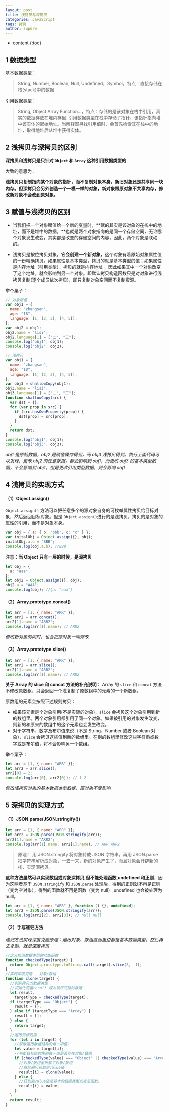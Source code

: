```yaml
---
layout: post
title: 浅拷贝与深拷贝
categories: JavaScript
tags: 拷贝
author: superw
---
```


- content
  {:toc}

## 1 数据类型

基本数据类型：

> String, Number, Boolean, Null, Undefined，Symbol，特点：直接存储在栈(stack)中的数据

引用数据类型：

> String, Object Array Function...，特点：存储的是该对象在栈中引用，真实的数据存放在堆内存里. 引用数据类型在栈中存储了指针，该指针指向堆中该实体的起始地址。当解释器寻找引用值时，会首先检索其在栈中的地址，取得地址后从堆中获得实体。

## 2 浅拷贝与深拷贝的区别

**深拷贝和浅拷贝是只针对 `Object` 和 `Array` 这种引用数据类型的**

大致的意思为：

**浅拷贝只复制指向某个对象的指针，而不复制对象本身，新旧对象还是共享同一块内存。但深拷贝会另外创造一个一模一样的对象，新对象跟原对象不共享内存，修改新对象不会改到原对象。**

## 3 赋值与浅拷贝的区别

- 当我们把一个对象赋值给一个新的变量时，**赋的其实是该对象的在栈中的地址，而不是堆中的数据。**也就是两个对象指向的是同一个存储空间，无论哪个对象发生改变，其实都是改变的存储空间的内容，因此，两个对象是联动的。

- 浅拷贝是按位拷贝对象，**它会创建一个新对象**，这个对象有着原始对象属性值的一份精确拷贝。如果属性是基本类型，拷贝的就是基本类型的值；如果属性是内存地址（引用类型），拷贝的就是内存地址 ，因此如果其中一个对象改变了这个地址，就会影响到另一个对象。即默认拷贝构造函数只是对对象进行浅拷贝复制(逐个成员依次拷贝)，即只复制对象空间而不复制资源。

举个栗子：

```javascript
// 对象赋值
var obj1 = {
  name: "zhangsan",
  age: "18",
  language: [1, [2, 3], [4, 5]],
};
var obj2 = obj1;
obj2.name = "lisi";
obj2.language[1] = ["二", "三"];
console.log("obj1", obj1);
console.log("obj2", obj2);
```

```javascript
// 浅拷贝
var obj1 = {
  name: "zhangsan",
  age: "18",
  language: [1, [2, 3], [4, 5]],
};
var obj3 = shallowCopy(obj1);
obj3.name = "lisi";
obj3.language[1] = ["二", "三"];
function shallowCopy(src) {
  var dst = {};
  for (var prop in src) {
    if (src.hasOwnProperty(prop)) {
      dst[prop] = src[prop];
    }
  }
  return dst;
}
console.log("obj1", obj1);
console.log("obj3", obj3);
```

_obj1 是原始数据，obj2 是赋值操作得到，而 obj3 浅拷贝得到。执行上面代码可以发现，更改 obj2 的任意数据，都会影响到 obj1，而更改 obj3 的基本类型数据，不会影响到 obj1，但是更改引用类型数据，则会影响 obj1_

## 4 浅拷贝的实现方式

#### （1）Object.assign()

`Object.assign()` 方法可以把任意多个的源对象自身的可枚举属性拷贝给目标对象，然后返回目标对象。但是 `Object.assign()`进行的是浅拷贝，拷贝的是对象的属性的引用，而不是对象本身。

```javascript
var obj = { a: { b: "bbb", c: "c" } };
var initalObj = Object.assign({}, obj);
initalObj.a.b = "BBB";
console.log(obj.a.b); //BBB
```

注意：**当 Object 只有一层的时候，是深拷贝**

```javascript
let obj = {
  a: "aaa",
};
let obj2 = Object.assign({}, obj);
obj2.a = "AAA";
console.log(obj); //{a: "aaa"}
```

#### （2）Array.prototype.concat()

```javascript
let arr = [1, { name: "ARR" }];
let arr2 = arr.concat();
arr2[1].name = "ARR2";
console.log(arr[1].name); // ARR2
```

_修改新对象的同时，也会把原对象一同修改_

#### （3）Array.prototype.slice()

```javascript
let arr = [1, { name: "ARR" }];
let arr2 = arr.slice();
arr2[1].name = "ARR2";
console.log(arr[1].name); // ARR2
```

**关于 Array 的 slice 和 concat 方法的补充说明：** Array 的 `slice` 和 `concat` 方法不修改原数组，只会返回一个浅复制了原数组中的元素的一个新数组。

原数组的元素会按照下述规则拷贝：

- 如果该元素是个对象引用(不是实际的对象)，`slice` 会拷贝这个对象引用到新的数组里。两个对象引用都引用了同一个对象。如果被引用的对象发生改变，则新的和原来的数组中的这个元素也会发生改变。
- 对于字符串、数字及布尔值来说（不是 String、Number 或者 Boolean 对象），`slice` 会拷贝这些值到新的数组里。在别的数组里修改这些字符串或数字或是布尔值，将不会影响另一个数组。

举个栗子：

```javascript
let arr = [1, { name: "ARR" }];
let arr2 = arr.slice();
arr2[0] = 2;
console.log(arr[0], arr2[0]); // 1 2
```

_修改浅拷贝对象的基本数据类型数据，原对象不受影响_

## 5 深拷贝的实现方式

#### （1）JSON.parse(JSON.stringify())

```javascript
let arr = [1, { name: "ARR" }];
let arr2 = JSON.parse(JSON.stringify(arr));
arr2[1].name = "ARR2";
console.log(arr[1].name, arr2[1].name); // ARR ARR2
```

> 原理： 用 JSON.stringify 将对象转成 JSON 字符串，再用 JSON.parse 把字符串解析成对象，一去一来，新的对象产生了，而且对象会开辟新的栈，实现深拷贝。

**这种方法虽然可以实现数组或对象深拷贝,但不能处理函数,undefined 和正则**，因为这两者基于 `JSON.stringify` 和 `JSON.parse` 处理后，得到的正则就不再是正则（变为空对象），得到的函数就不再是函数（变为 null）,undefined 也会被处理为 nulll。

```javascript
let arr = [1, { name: "ARR" }, function () {}, undefined];
let arr2 = JSON.parse(JSON.stringify(arr));
console.log(arr2[2], arr2[3]); // null null
```

#### （2）手写递归方法

_递归方法实现深度克隆原理：*遍历对象、数组直到里边都是基本数据类型，然后再去复制，就是深度拷贝*_

```javascript
//定义检测数据类型的功能函数
function checkedType(target) {
  return Object.prototype.toString.call(target).slice(8, -1);
}
//实现深度克隆---对象/数组
function clone(target) {
  //判断拷贝的数据类型
  //初始化变量result 成为最终克隆的数据
  let result,
    targetType = checkedType(target);
  if (targetType === "Object") {
    result = {};
  } else if (targetType === "Array") {
    result = [];
  } else {
    return target;
  }
  //遍历目标数据
  for (let i in target) {
    //获取遍历数据结构的每一项值。
    let value = target[i];
    //判断目标结构里的每一值是否存在对象/数组
    if (checkedType(value) === "Object" || checkedType(value) === "Array") {
      //对象/数组里嵌套了对象/数组
      //继续遍历获取到value值
      result[i] = clone(value);
    } else {
      //获取到value值是基本的数据类型或者是函数。
      result[i] = value;
    }
  }
  return result;
}
```
